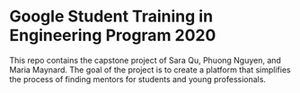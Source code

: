 # Google Student Training in Engineering Program 2020

This repo contains the capstone project of Sara Qu, Phuong Nguyen, and Maria Maynard.
The goal of the project is to create a platform that simplifies the process of finding mentors for students and young professionals.
